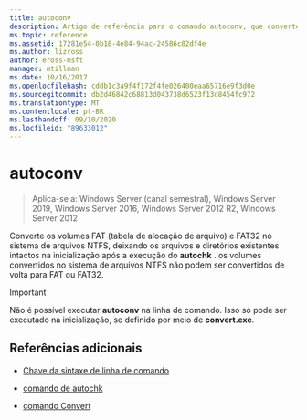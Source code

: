 ```yaml
---
title: autoconv
description: Artigo de referência para o comando autoconv, que converte FAT (tabela de alocação de arquivos) e volumes FAT32 no sistema de arquivos NTFS.
ms.topic: reference
ms.assetid: 17281e54-0b18-4e84-94ac-24586c82df4e
ms.author: lizross
author: eross-msft
manager: mtillman
ms.date: 10/16/2017
ms.openlocfilehash: cddb1c3a9f4f172f4fe026400eaa65716e9f3d0e
ms.sourcegitcommit: db2d46842c68813d043738d6523f13d8454fc972
ms.translationtype: MT
ms.contentlocale: pt-BR
ms.lasthandoff: 09/10/2020
ms.locfileid: "89633012"
---
```

# <a name="autoconv"></a>autoconv

> Aplica-se a: Windows Server (canal semestral), Windows Server 2019, Windows Server 2016, Windows Server 2012 R2, Windows Server 2012

Converte os volumes FAT (tabela de alocação de arquivo) e FAT32 no sistema de arquivos NTFS, deixando os arquivos e diretórios existentes intactos na inicialização após a execução do **autochk** . os volumes convertidos no sistema de arquivos NTFS não podem ser convertidos de volta para FAT ou FAT32.

> [!IMPORTANT]
> Não é possível executar **autoconv** na linha de comando. Isso só pode ser executado na inicialização, se definido por meio de **convert.exe**.

## <a name="additional-references"></a>Referências adicionais

- [Chave da sintaxe de linha de comando](command-line-syntax-key.md)

- [comando de autochk](autochk.md)

- [comando Convert](convert.md)
